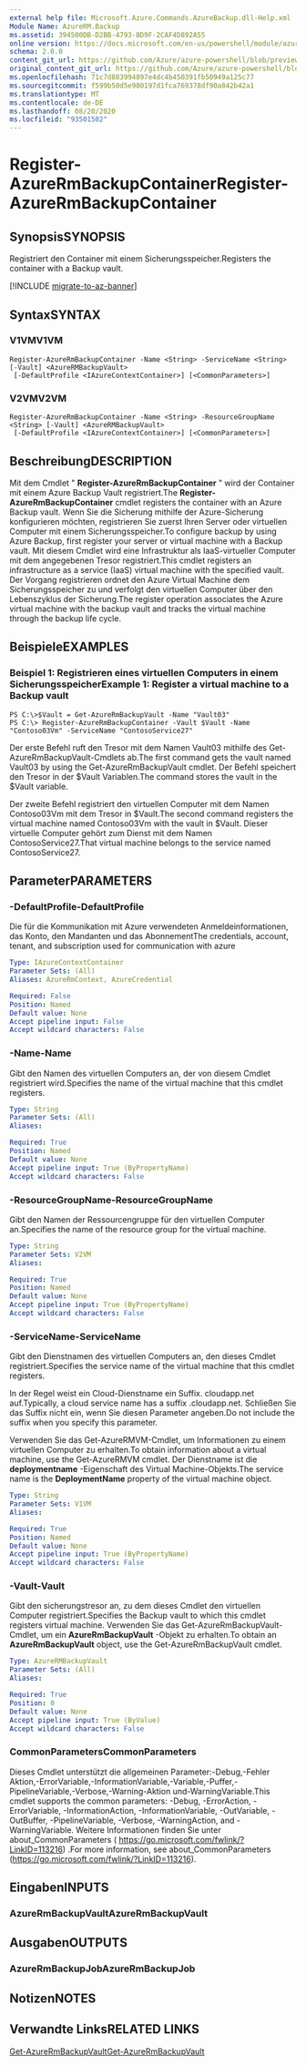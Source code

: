 ```yaml
---
external help file: Microsoft.Azure.Commands.AzureBackup.dll-Help.xml
Module Name: AzureRM.Backup
ms.assetid: 394500DB-D2BB-4793-8D9F-2CAF4D892A55
online version: https://docs.microsoft.com/en-us/powershell/module/azurerm.backup/register-azurermbackupcontainer
schema: 2.0.0
content_git_url: https://github.com/Azure/azure-powershell/blob/preview/src/ResourceManager/AzureBackup/Commands.AzureBackup/help/Register-AzureRmBackupContainer.md
original_content_git_url: https://github.com/Azure/azure-powershell/blob/preview/src/ResourceManager/AzureBackup/Commands.AzureBackup/help/Register-AzureRmBackupContainer.md
ms.openlocfilehash: 71c7d883994897e4dc4b450391fb50949a125c77
ms.sourcegitcommit: f599b50d5e980197d1fca769378df90a842b42a1
ms.translationtype: MT
ms.contentlocale: de-DE
ms.lasthandoff: 08/20/2020
ms.locfileid: "93501502"
---
```

# <span data-ttu-id="b92b0-101">Register-AzureRmBackupContainer</span><span class="sxs-lookup"><span data-stu-id="b92b0-101">Register-AzureRmBackupContainer</span></span>

## <span data-ttu-id="b92b0-102">Synopsis</span><span class="sxs-lookup"><span data-stu-id="b92b0-102">SYNOPSIS</span></span>
<span data-ttu-id="b92b0-103">Registriert den Container mit einem Sicherungsspeicher.</span><span class="sxs-lookup"><span data-stu-id="b92b0-103">Registers the container with a Backup vault.</span></span>

[!INCLUDE [migrate-to-az-banner](../../includes/migrate-to-az-banner.md)]

## <span data-ttu-id="b92b0-104">Syntax</span><span class="sxs-lookup"><span data-stu-id="b92b0-104">SYNTAX</span></span>

### <span data-ttu-id="b92b0-105">V1VM</span><span class="sxs-lookup"><span data-stu-id="b92b0-105">V1VM</span></span>
```
Register-AzureRmBackupContainer -Name <String> -ServiceName <String> [-Vault] <AzureRMBackupVault>
 [-DefaultProfile <IAzureContextContainer>] [<CommonParameters>]
```

### <span data-ttu-id="b92b0-106">V2VM</span><span class="sxs-lookup"><span data-stu-id="b92b0-106">V2VM</span></span>
```
Register-AzureRmBackupContainer -Name <String> -ResourceGroupName <String> [-Vault] <AzureRMBackupVault>
 [-DefaultProfile <IAzureContextContainer>] [<CommonParameters>]
```

## <span data-ttu-id="b92b0-107">Beschreibung</span><span class="sxs-lookup"><span data-stu-id="b92b0-107">DESCRIPTION</span></span>
<span data-ttu-id="b92b0-108">Mit dem Cmdlet " **Register-AzureRmBackupContainer** " wird der Container mit einem Azure Backup Vault registriert.</span><span class="sxs-lookup"><span data-stu-id="b92b0-108">The **Register-AzureRmBackupContainer** cmdlet registers the container with an Azure Backup vault.</span></span>
<span data-ttu-id="b92b0-109">Wenn Sie die Sicherung mithilfe der Azure-Sicherung konfigurieren möchten, registrieren Sie zuerst Ihren Server oder virtuellen Computer mit einem Sicherungsspeicher.</span><span class="sxs-lookup"><span data-stu-id="b92b0-109">To configure backup by using Azure Backup, first register your server or virtual machine with a Backup vault.</span></span>
<span data-ttu-id="b92b0-110">Mit diesem Cmdlet wird eine Infrastruktur als IaaS-virtueller Computer mit dem angegebenen Tresor registriert.</span><span class="sxs-lookup"><span data-stu-id="b92b0-110">This cmdlet registers an infrastructure as a service (IaaS) virtual machine with the specified vault.</span></span>
<span data-ttu-id="b92b0-111">Der Vorgang registrieren ordnet den Azure Virtual Machine dem Sicherungsspeicher zu und verfolgt den virtuellen Computer über den Lebenszyklus der Sicherung.</span><span class="sxs-lookup"><span data-stu-id="b92b0-111">The register operation associates the Azure virtual machine with the backup vault and tracks the virtual machine through the backup life cycle.</span></span>

## <span data-ttu-id="b92b0-112">Beispiele</span><span class="sxs-lookup"><span data-stu-id="b92b0-112">EXAMPLES</span></span>

### <span data-ttu-id="b92b0-113">Beispiel 1: Registrieren eines virtuellen Computers in einem Sicherungsspeicher</span><span class="sxs-lookup"><span data-stu-id="b92b0-113">Example 1: Register a virtual machine to a Backup vault</span></span>
```
PS C:\>$Vault = Get-AzureRmBackupVault -Name "Vault03"
PS C:\> Register-AzureRmBackupContainer -Vault $Vault -Name "Contoso03Vm" -ServiceName "ContosoService27"
```

<span data-ttu-id="b92b0-114">Der erste Befehl ruft den Tresor mit dem Namen Vault03 mithilfe des Get-AzureRmBackupVault-Cmdlets ab.</span><span class="sxs-lookup"><span data-stu-id="b92b0-114">The first command gets the vault named Vault03 by using the Get-AzureRmBackupVault cmdlet.</span></span>
<span data-ttu-id="b92b0-115">Der Befehl speichert den Tresor in der $Vault Variablen.</span><span class="sxs-lookup"><span data-stu-id="b92b0-115">The command stores the vault in the $Vault variable.</span></span>

<span data-ttu-id="b92b0-116">Der zweite Befehl registriert den virtuellen Computer mit dem Namen Contoso03Vm mit dem Tresor in $Vault.</span><span class="sxs-lookup"><span data-stu-id="b92b0-116">The second command registers the virtual machine named Contoso03Vm with the vault in $Vault.</span></span>
<span data-ttu-id="b92b0-117">Dieser virtuelle Computer gehört zum Dienst mit dem Namen ContosoService27.</span><span class="sxs-lookup"><span data-stu-id="b92b0-117">That virtual machine belongs to the service named ContosoService27.</span></span>

## <span data-ttu-id="b92b0-118">Parameter</span><span class="sxs-lookup"><span data-stu-id="b92b0-118">PARAMETERS</span></span>

### <span data-ttu-id="b92b0-119">-DefaultProfile</span><span class="sxs-lookup"><span data-stu-id="b92b0-119">-DefaultProfile</span></span>
<span data-ttu-id="b92b0-120">Die für die Kommunikation mit Azure verwendeten Anmeldeinformationen, das Konto, den Mandanten und das Abonnement</span><span class="sxs-lookup"><span data-stu-id="b92b0-120">The credentials, account, tenant, and subscription used for communication with azure</span></span>

```yaml
Type: IAzureContextContainer
Parameter Sets: (All)
Aliases: AzureRmContext, AzureCredential

Required: False
Position: Named
Default value: None
Accept pipeline input: False
Accept wildcard characters: False
```

### <span data-ttu-id="b92b0-121">-Name</span><span class="sxs-lookup"><span data-stu-id="b92b0-121">-Name</span></span>
<span data-ttu-id="b92b0-122">Gibt den Namen des virtuellen Computers an, der von diesem Cmdlet registriert wird.</span><span class="sxs-lookup"><span data-stu-id="b92b0-122">Specifies the name of the virtual machine that this cmdlet registers.</span></span>

```yaml
Type: String
Parameter Sets: (All)
Aliases: 

Required: True
Position: Named
Default value: None
Accept pipeline input: True (ByPropertyName)
Accept wildcard characters: False
```

### <span data-ttu-id="b92b0-123">-ResourceGroupName</span><span class="sxs-lookup"><span data-stu-id="b92b0-123">-ResourceGroupName</span></span>
<span data-ttu-id="b92b0-124">Gibt den Namen der Ressourcengruppe für den virtuellen Computer an.</span><span class="sxs-lookup"><span data-stu-id="b92b0-124">Specifies the name of the resource group for the virtual machine.</span></span>

```yaml
Type: String
Parameter Sets: V2VM
Aliases: 

Required: True
Position: Named
Default value: None
Accept pipeline input: True (ByPropertyName)
Accept wildcard characters: False
```

### <span data-ttu-id="b92b0-125">-ServiceName</span><span class="sxs-lookup"><span data-stu-id="b92b0-125">-ServiceName</span></span>
<span data-ttu-id="b92b0-126">Gibt den Dienstnamen des virtuellen Computers an, den dieses Cmdlet registriert.</span><span class="sxs-lookup"><span data-stu-id="b92b0-126">Specifies the service name of the virtual machine that this cmdlet registers.</span></span>

<span data-ttu-id="b92b0-127">In der Regel weist ein Cloud-Dienstname ein Suffix. cloudapp.net auf.</span><span class="sxs-lookup"><span data-stu-id="b92b0-127">Typically, a cloud service name has a suffix .cloudapp.net.</span></span>
<span data-ttu-id="b92b0-128">Schließen Sie das Suffix nicht ein, wenn Sie diesen Parameter angeben.</span><span class="sxs-lookup"><span data-stu-id="b92b0-128">Do not include the suffix when you specify this parameter.</span></span>

<span data-ttu-id="b92b0-129">Verwenden Sie das Get-AzureRMVM-Cmdlet, um Informationen zu einem virtuellen Computer zu erhalten.</span><span class="sxs-lookup"><span data-stu-id="b92b0-129">To obtain information about a virtual machine, use the Get-AzureRMVM cmdlet.</span></span>
<span data-ttu-id="b92b0-130">Der Dienstname ist die **deploymentname** -Eigenschaft des Virtual Machine-Objekts.</span><span class="sxs-lookup"><span data-stu-id="b92b0-130">The service name is the **DeploymentName** property of the virtual machine object.</span></span>

```yaml
Type: String
Parameter Sets: V1VM
Aliases: 

Required: True
Position: Named
Default value: None
Accept pipeline input: True (ByPropertyName)
Accept wildcard characters: False
```

### <span data-ttu-id="b92b0-131">-Vault</span><span class="sxs-lookup"><span data-stu-id="b92b0-131">-Vault</span></span>
<span data-ttu-id="b92b0-132">Gibt den sicherungstresor an, zu dem dieses Cmdlet den virtuellen Computer registriert.</span><span class="sxs-lookup"><span data-stu-id="b92b0-132">Specifies the Backup vault to which this cmdlet registers virtual machine.</span></span>
<span data-ttu-id="b92b0-133">Verwenden Sie das Get-AzureRmBackupVault-Cmdlet, um ein **AzureRmBackupVault** -Objekt zu erhalten.</span><span class="sxs-lookup"><span data-stu-id="b92b0-133">To obtain an **AzureRmBackupVault** object, use the Get-AzureRmBackupVault cmdlet.</span></span>

```yaml
Type: AzureRMBackupVault
Parameter Sets: (All)
Aliases: 

Required: True
Position: 0
Default value: None
Accept pipeline input: True (ByValue)
Accept wildcard characters: False
```

### <span data-ttu-id="b92b0-134">CommonParameters</span><span class="sxs-lookup"><span data-stu-id="b92b0-134">CommonParameters</span></span>
<span data-ttu-id="b92b0-135">Dieses Cmdlet unterstützt die allgemeinen Parameter:-Debug,-Fehler Aktion,-ErrorVariable,-InformationVariable,-Variable,-Puffer,-PipelineVariable,-Verbose,-Warning-Aktion und-WarningVariable.</span><span class="sxs-lookup"><span data-stu-id="b92b0-135">This cmdlet supports the common parameters: -Debug, -ErrorAction, -ErrorVariable, -InformationAction, -InformationVariable, -OutVariable, -OutBuffer, -PipelineVariable, -Verbose, -WarningAction, and -WarningVariable.</span></span> <span data-ttu-id="b92b0-136">Weitere Informationen finden Sie unter about_CommonParameters ( https://go.microsoft.com/fwlink/?LinkID=113216) .</span><span class="sxs-lookup"><span data-stu-id="b92b0-136">For more information, see about_CommonParameters (https://go.microsoft.com/fwlink/?LinkID=113216).</span></span>

## <span data-ttu-id="b92b0-137">Eingaben</span><span class="sxs-lookup"><span data-stu-id="b92b0-137">INPUTS</span></span>

### <span data-ttu-id="b92b0-138">AzureRmBackupVault</span><span class="sxs-lookup"><span data-stu-id="b92b0-138">AzureRmBackupVault</span></span>

## <span data-ttu-id="b92b0-139">Ausgaben</span><span class="sxs-lookup"><span data-stu-id="b92b0-139">OUTPUTS</span></span>

### <span data-ttu-id="b92b0-140">AzureRmBackupJob</span><span class="sxs-lookup"><span data-stu-id="b92b0-140">AzureRmBackupJob</span></span>

## <span data-ttu-id="b92b0-141">Notizen</span><span class="sxs-lookup"><span data-stu-id="b92b0-141">NOTES</span></span>

## <span data-ttu-id="b92b0-142">Verwandte Links</span><span class="sxs-lookup"><span data-stu-id="b92b0-142">RELATED LINKS</span></span>

[<span data-ttu-id="b92b0-143">Get-AzureRmBackupVault</span><span class="sxs-lookup"><span data-stu-id="b92b0-143">Get-AzureRmBackupVault</span></span>](./Get-AzureRmBackupVault.md)


